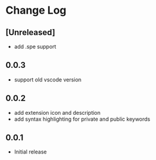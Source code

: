 # Change Log

## [Unreleased]

- add .spe support

## 0.0.3

- support old vscode version

## 0.0.2

- add extension icon and description
- add syntax highlighting for private and public keywords

## 0.0.1

- Initial release
